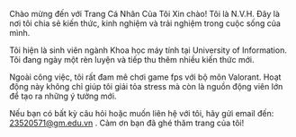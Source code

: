 Chào mừng đến với Trang Cá Nhân Của Tôi
Xin chào! Tôi là N.V.H. Đây là nơi tôi chia sẻ kiến thức, kinh nghiệm và trải nghiệm trong cuộc sống của mình.

Tôi hiện là sinh viên ngành Khoa học máy tính tại University of Information. Tôi đang ngày một rèn luyện và tiếp thu thêm nhiều kiến thức mới.

Ngoài công việc, tôi rất đam mê chơi game fps với bộ môn Valorant. Hoạt động này không chỉ giúp tôi giải tỏa stress mà còn là nguồn động viên lớn để tạo ra những ý tưởng mới.

Nếu bạn có bất kỳ câu hỏi hoặc muốn liên hệ với tôi, hãy gửi email đến: 23520571@gm.edu.vn . Cảm ơn bạn đã ghé thăm trang của tôi!

